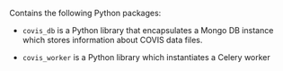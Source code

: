 

Contains the following Python packages:

 - `covis_db` is a Python library that encapsulates a Mongo DB instance which stores
 information about COVIS data files.

 - `covis_worker` is a Python library which instantiates a Celery worker
